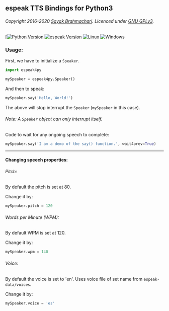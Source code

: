 ## espeak TTS Bindings for Python3

###### Copyright 2016-2020 [Sayak Brahmachari](https://sayak-brm.github.io/). Licenced under [GNU GPLv3](https://opensource.org/licenses/GPL-3.0).
[[![Python Version](https://img.shields.io/badge/Python-3-brightgreen.svg)](https://www.python.org/download/releases/3.0/) [![espeak Version](https://img.shields.io/badge/espeak-v1.48.04-brightgreen.svg)](http://espeak.sourceforge.net/) ![Linux](https://img.shields.io/badge/-Linux-brightgreen.svg) ![Windows](https://img.shields.io/badge/-Windows-orange.svg)

### Usage:

First, we have to initialize a `Speaker`.

```python
import espeak4py

mySpeaker = espeak4py.Speaker()
```

And then to speak:

```python
mySpeaker.say('Hello, World!')
```

The above will stop interrupt the `Speaker` (`mySpeaker` in this case).

###### Note: A `Speaker` object can only interrupt itself.

Code to wait for any ongoing speech to complete:

```python
mySpeaker.say('I am a demo of the say() function.', wait4prev=True)
```

---

#### Changing speech properties:

###### Pitch:

By default the pitch is set at 80.

Change it by:

```python
mySpeaker.pitch = 120
```

###### Words per Minute (WPM):

By default WPM is set at 120.

Change it by:

```python
mySpeaker.wpm = 140
```

###### Voice:

By default the voice is set to 'en'.
Uses voice file of set name from `espeak-data/voices`.

Change it by:

```python
mySpeaker.voice = 'es'
```